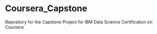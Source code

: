 # Coursera_Capstone
Repository for the Capstone Project for IBM Data Science Certification on Coursera
